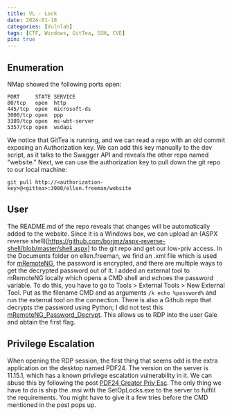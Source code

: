 ```yaml
---
title: VL - Lock
date: 2024-01-18
categories: [Vulnlab]
tags: [CTF, Windows, GitTea, SSH, CVE]
pin: true
---
```



## Enumeration
NMap showed the following ports open:
```
PORT     STATE SERVICE
80/tcp   open  http
445/tcp  open  microsoft-ds
3000/tcp open  ppp
3389/tcp open  ms-wbt-server
5357/tcp open  wsdapi
```

We notice that GitTea is running, and we can read a repo with an old commit exposing an Authorization key. We can add this key manually to the dev script, as it talks to the Swagger API and reveals the other repo named "website." 
Next, we can use the authorization key to pull down the git repo to our local machine:
```
git pull http://<authorization-key>@<gittea>:3000/ellen.freeman/website
```

## User
The README.md of the repo reveals that changes will be automatically added to the website. Since it is a Windows box, we can upload an (ASPX reverse shell)[https://github.com/borjmz/aspx-reverse-shell/blob/master/shell.aspx] to the git repo and get our low-priv access. 
In the Documents folder on ellen.freeman, we find an .xml file which is used for [mRemoteNG](https://mremoteng.org/), the password is encrypted, and there are multiple ways to get the decrypted password out of it. I added an external tool to mRemoteNG locally which opens a CMD shell and echoes the password variable. To do this, you have to go to Tools > External Tools > New External Tool. Put as the filename CMD and as arguments ```/k echo %password%``` and run the external tool on the connection. 
There is also a Github repo that decrypts the password using Python; I did not test this [mRemoteNG_Password_Decrypt](https://github.com/gquere/mRemoteNG_password_decrypt). This allows us to RDP into the user Gale and obtain the first flag.

## Privilege Escalation
When opening the RDP session, the first thing that seems odd is the extra application on the desktop named PDF24. The version on the server is 11.15.1, which has a known privilege escalation vulnerability in it.
We can abuse this by following the post [PDF24 Creator Priv Esc](https://packetstormsecurity.com/files/176206/PDF24-Creator-11.15.1-Local-Privilege-Escalation.html). 
The only thing we have to do is ship the .msi with the SetOpLocks.exe to the server to fulfill the requirements. You might have to give it a few tries before the CMD mentioned in the post pops up.